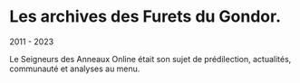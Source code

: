 # Les archives des Furets du Gondor.
2011 - 2023

Le Seigneurs des Anneaux Online était son sujet de prédilection, actualités, communauté et analyses au menu.
